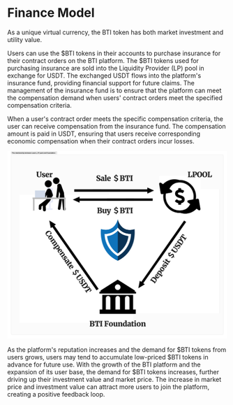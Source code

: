 # Finance Model

As a unique virtual currency, the BTI token has both market investment and utility value.

Users can use the $BTI tokens in their accounts to purchase insurance for their contract orders on the BTI platform. The $BTI tokens used for purchasing insurance are sold into the Liquidity Provider (LP) pool in exchange for USDT. The exchanged USDT flows into the platform's insurance fund, providing financial support for future claims. The management of the insurance fund is to ensure that the platform can meet the compensation demand when users' contract orders meet the specified compensation criteria.

When a user's contract order meets the specific compensation criteria, the user can receive compensation from the insurance fund. The compensation amount is paid in USDT, ensuring that users receive corresponding economic compensation when their contract orders incur losses.

![Figure 3.1 - The relationship between users, LP pool, and foundation](../.gitbook/assets/The-relationship-between-users,LP-pool-and-foundation.png)

As the platform's reputation increases and the demand for $BTI tokens from users grows, users may tend to accumulate low-priced $BTI tokens in advance for future use. With the growth of the BTI platform and the expansion of its user base, the demand for $BTI tokens increases, further driving up their investment value and market price. The increase in market price and investment value can attract more users to join the platform, creating a positive feedback loop.
